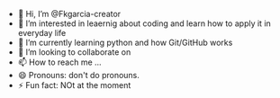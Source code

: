 - 👋 Hi, I’m @Fkgarcia-creator
- 👀 I’m interested in leaernig about coding and learn how to apply it in everyday life
- 🌱 I’m currently learning python and how Git/GitHub works
- 💞️ I’m looking to collaborate on 
- 📫 How to reach me ...
- 😄 Pronouns: don't do pronouns.
- ⚡ Fun fact: NOt at the moment

<!---
Fkgarcia-creator/Fkgarcia-creator is a ✨ special ✨ repository because its `README.md` (this file) appears on your GitHub profile.
You can click the Preview link to take a look at your changes.
--->
